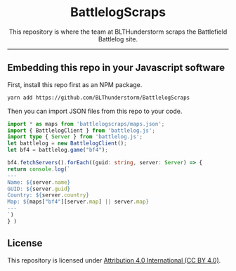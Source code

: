 <div>
  <h1 align=center>BattlelogScraps</h1>
  <p align=center>This repository is where the team at BLTHunderstorm scraps the Battlefield Battlelog site.</p>
</div>

___

## Embedding this repo in your Javascript software
First, install this repo first as an NPM package.
```bash
yarn add https://github.com/BLThunderstorm/BattlelogScraps
```
Then you can import JSON files from this repo to your code.
```ts
import * as maps from 'battlelogscraps/maps.json';
import { BattlelogClient } from 'battlelog.js';
import type { Server } from 'battlelog.js';
let battlelog = new BattlelogClient();
let bf4 = battlelog.game("bf4");

bf4.fetchServers().forEach((guid: string, server: Server) => {
return console.log(`
---
Name: ${server.name}
GUID: ${server.guid}
Country: ${server.country}
Map: ${maps["bf4"][server.map] || server.map}
---
`)
} )

```

## License

This repository is licensed under [Attribution 4.0 International (CC BY 4.0)](https://creativecommons.org/licenses/by/4.0/).
